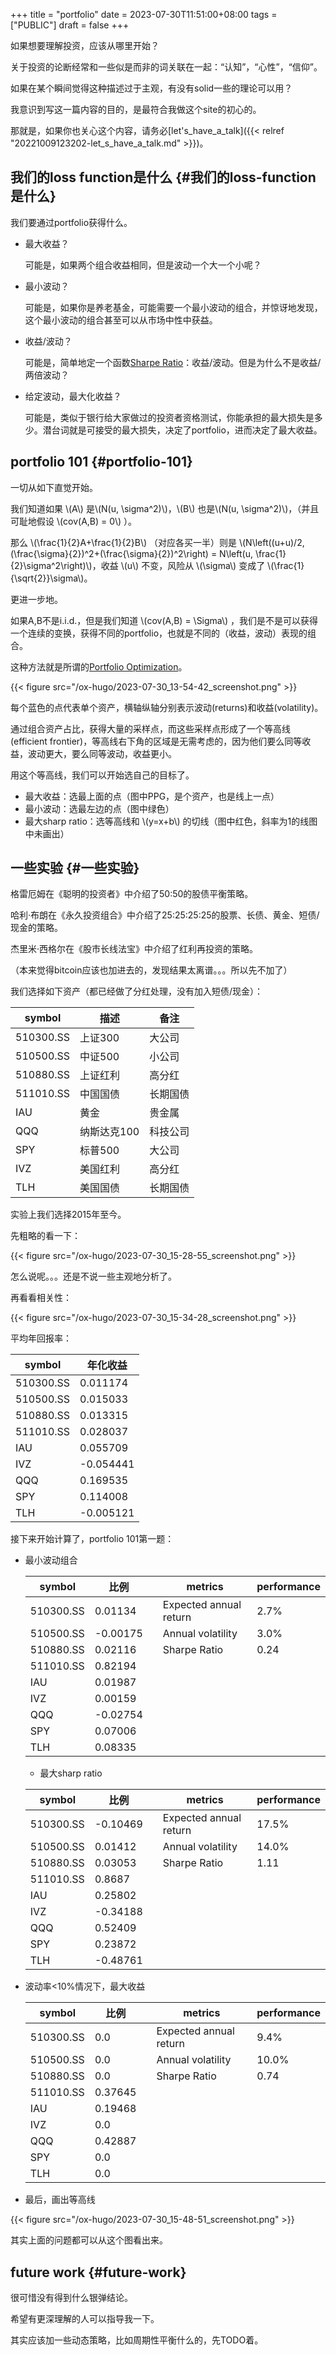 +++
title = "portfolio"
date = 2023-07-30T11:51:00+08:00
tags = ["PUBLIC"]
draft = false
+++

如果想要理解投资，应该从哪里开始？

关于投资的论断经常和一些似是而非的词关联在一起：“认知”，“心性”，“信仰”。

如果在某个瞬间觉得这种描述过于主观，有没有solid一些的理论可以用？

我意识到写这一篇内容的目的，是最符合我做这个site的初心的。

那就是，如果你也关心这个内容，请务必[let's_have_a_talk]({{< relref "20221009123202-let_s_have_a_talk.md" >}})。

<!--more-->


## 我们的loss function是什么 {#我们的loss-function是什么}

我们要通过portfolio获得什么。

-   最大收益？

    可能是，如果两个组合收益相同，但是波动一个大一个小呢？
-   最小波动？

    可能是，如果你是养老基金，可能需要一个最小波动的组合，并惊讶地发现，这个最小波动的组合甚至可以从市场中性中获益。

-   收益/波动？

    可能是，简单地定一个函数[Sharpe Ratio](https://en.wikipedia.org/wiki/Sharpe_ratio)：收益/波动。但是为什么不是收益/两倍波动？

-   给定波动，最大化收益？

    可能是，类似于银行给大家做过的投资者资格测试，你能承担的最大损失是多少。潜台词就是可接受的最大损失，决定了portfolio，进而决定了最大收益。


## portfolio 101 {#portfolio-101}

一切从如下直觉开始。

我们知道如果 \\(A\\) 是\\(N(u, \sigma^2)\\)，\\(B\\) 也是\\(N(u, \sigma^2)\\)，（并且可耻地假设 \\(cov(A,B) = 0\\) ）。

那么 \\(\frac{1}{2}A+\frac{1}{2}B\\) （对应各买一半）则是  \\(N\left((u+u)/2, (\frac{\sigma}{2})^2+(\frac{\sigma}{2})^2\right) = N\left(u, \frac{1}{2}\sigma^2\right)\\)，收益 \\(u\\) 不变，风险从 \\(\sigma\\) 变成了 \\(\frac{1}{\sqrt{2}}\sigma\\)。

更进一步地。

如果A,B不是i.i.d.，但是我们知道 \\(cov(A,B) = \Sigma\\) ，我们是不是可以获得一个连续的变换，获得不同的portfolio，也就是不同的（收益，波动）表现的组合。

这种方法就是所谓的[Portfolio Optimization](https://en.wikipedia.org/wiki/Portfolio_optimization)。

{{< figure src="/ox-hugo/2023-07-30_13-54-42_screenshot.png" >}}

每个蓝色的点代表单个资产，横轴纵轴分别表示波动(returns)和收益(volatility)。

通过组合资产占比，获得大量的采样点，而这些采样点形成了一个等高线(efficient frontier)，等高线右下角的区域是无需考虑的，因为他们要么同等收益，波动更大，要么同等波动，收益更小。

用这个等高线，我们可以开始选自己的目标了。

-   最大收益：选最上面的点（图中PPG，是个资产，也是线上一点）
-   最小波动：选最左边的点（图中绿色）
-   最大sharp ratio：选等高线和 \\(y=x+b\\) 的切线（图中红色，斜率为1的线图中未画出）


## 一些实验 {#一些实验}

格雷厄姆在《聪明的投资者》中介绍了50:50的股债平衡策略。

哈利·布朗在《永久投资组合》中介绍了25:25:25:25的股票、长债、黄金、短债/现金的策略。

杰里米·西格尔在《股市长线法宝》中介绍了红利再投资的策略。

（本来觉得bitcoin应该也加进去的，发现结果太离谱。。。所以先不加了）

我们选择如下资产（都已经做了分红处理，没有加入短债/现金）：

| symbol    | 描述    | 备注 |
|-----------|-------|----|
| 510300.SS | 上证300 | 大公司 |
| 510500.SS | 中证500 | 小公司 |
| 510880.SS | 上证红利 | 高分红 |
| 511010.SS | 中国国债 | 长期国债 |
| IAU       | 黄金    | 贵金属 |
| QQQ       | 纳斯达克100 | 科技公司 |
| SPY       | 标普500 | 大公司 |
| IVZ       | 美国红利 | 高分红 |
| TLH       | 美国国债 | 长期国债 |

实验上我们选择2015年至今。

先粗略的看一下：

{{< figure src="/ox-hugo/2023-07-30_15-28-55_screenshot.png" >}}

怎么说呢。。。还是不说一些主观地分析了。

再看看相关性：

{{< figure src="/ox-hugo/2023-07-30_15-34-28_screenshot.png" >}}

平均年回报率：

| symbol    | 年化收益  |
|-----------|-------|
| 510300.SS | 0.011174  |
| 510500.SS | 0.015033  |
| 510880.SS | 0.013315  |
| 511010.SS | 0.028037  |
| IAU       | 0.055709  |
| IVZ       | -0.054441 |
| QQQ       | 0.169535  |
| SPY       | 0.114008  |
| TLH       | -0.005121 |

接下来开始计算了，portfolio 101第一题：

-   最小波动组合

    | symbol    | 比例     |   | metrics                | performance |
    |-----------|--------|---|------------------------|-------------|
    | 510300.SS | 0.01134  |   | Expected annual return | 2.7%        |
    | 510500.SS | -0.00175 |   | Annual volatility      | 3.0%        |
    | 510880.SS | 0.02116  |   | Sharpe Ratio           | 0.24        |
    | 511010.SS | 0.82194  |   |                        |             |
    | IAU       | 0.01987  |   |                        |             |
    | IVZ       | 0.00159  |   |                        |             |
    | QQQ       | -0.02754 |   |                        |             |
    | SPY       | 0.07006  |   |                        |             |
    | TLH       | 0.08335  |   |                        |             |

    -   最大sharp ratio

    | symbol    | 比例     |   | metrics                | performance |
    |-----------|--------|---|------------------------|-------------|
    | 510300.SS | -0.10469 |   | Expected annual return | 17.5%       |
    | 510500.SS | 0.01412  |   | Annual volatility      | 14.0%       |
    | 510880.SS | 0.03053  |   | Sharpe Ratio           | 1.11        |
    | 511010.SS | 0.8687   |   |                        |             |
    | IAU       | 0.25802  |   |                        |             |
    | IVZ       | -0.34188 |   |                        |             |
    | QQQ       | 0.52409  |   |                        |             |
    | SPY       | 0.23872  |   |                        |             |
    | TLH       | -0.48761 |   |                        |             |

<!--listend-->

-   波动率&lt;10%情况下，最大收益

    | symbol    | 比例    |   | metrics                | performance |
    |-----------|-------|---|------------------------|-------------|
    | 510300.SS | 0.0     |   | Expected annual return | 9.4%        |
    | 510500.SS | 0.0     |   | Annual volatility      | 10.0%       |
    | 510880.SS | 0.0     |   | Sharpe Ratio           | 0.74        |
    | 511010.SS | 0.37645 |   |                        |             |
    | IAU       | 0.19468 |   |                        |             |
    | IVZ       | 0.0     |   |                        |             |
    | QQQ       | 0.42887 |   |                        |             |
    | SPY       | 0.0     |   |                        |             |
    | TLH       | 0.0     |   |                        |             |

<!--listend-->

-   最后，画出等高线

{{< figure src="/ox-hugo/2023-07-30_15-48-51_screenshot.png" >}}

其实上面的问题都可以从这个图看出来。


## future work {#future-work}

很可惜没有得到什么银弹结论。

希望有更深理解的人可以指导我一下。

其实应该加一些动态策略，比如周期性平衡什么的，先TODO着。
